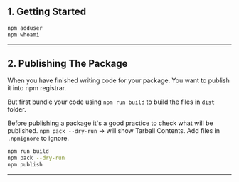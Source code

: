 ## 1. Getting Started
```bash
npm adduser
npm whoami
```
---
## 2. Publishing The Package
When you have finished writing code for your package. You want to publish it into npm registrar.

But first bundle your code using `npm run build` to build the files in `dist` folder.

Before publishing a package it's a good practice to check what will be published.
`npm pack --dry-run` → will show Tarball Contents. Add files in `.npmignore` to ignore.

```bash
npm run build
npm pack --dry-run
npm publish
```
---